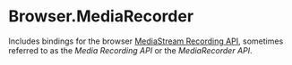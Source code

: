 # Browser.MediaRecorder

Includes bindings for the browser [MediaStream Recording API](https://developer.mozilla.org/en-US/docs/Web/API/MediaStream_Recording_API), sometimes referred to as the _Media Recording API_ or the _MediaRecorder API_.
